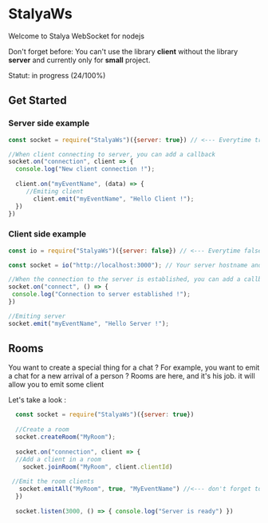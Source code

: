# StalyaWs

Welcome to Stalya WebSocket for nodejs

Don't forget before: You can't use the library **client** without the library **server** and currently only for **small** project.

Statut: in progress (24/100%)

## Get Started

### Server side example

```javascript
const socket = require("StalyaWs")({server: true}) // <--- Everytime true if its the server !

//When client connecting to server, you can add a callback
socket.on("connection", client => {
  console.log("New client connection !");
  
  client.on("myEventName", (data) => {
     //Emiting client
       client.emit("myEventName", "Hello Client !");
  })
})
```

### Client side example

```javascript
const io = require("StalyaWs")({server: false}) // <--- Everytime false if its the client ! 

const socket = io("http://localhost:3000"); // Your server hostname and port

//When the connection to the server is established, you can add a callback
socket.on("connect", () => {
 console.log("Connection to server established !");
})

//Emiting server
socket.emit("myEventName", "Hello Server !");
```

## Rooms 

You want to create a special thing for a chat ? 
For example, you want to emit a chat for a new arrival of a person ?
Rooms are here, and it's his job. 
it will allow you to emit some client

Let's take a look :

```javascript
  const socket = require("StalyaWs")({server: true})
  
  //Create a room
  socket.createRoom("MyRoom");
  
  socket.on("connection", client => {
  //Add a client in a room
    socket.joinRoom("MyRoom", client.clientId)
 
 //Emit the room clients
   socket.emitAll("MyRoom", true, "MyEventName") //<--- don't forget to set true ! Otherwise you emit the event "MyRoom" for all clients !
  })
  
  socket.listen(3000, () => { console.log("Server is ready") })
  ```



